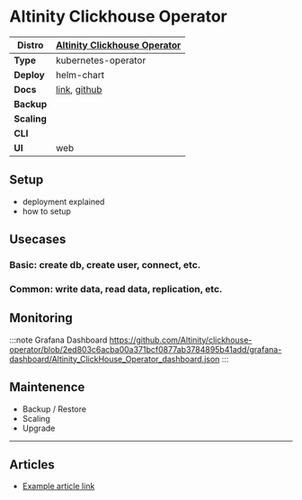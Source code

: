 # Altinity Clickhouse Operator

|**Distro**|[Altinity Clickhouse Operator](https://altinity.com/kubernetes-operator/)|
|-|-|
|**Type**|kubernetes-operator|
|**Deploy**|helm-chart|
|**Docs**|[link](https://docs.altinity.com/altinitykubernetesoperator/), [github](https://github.com/Altinity/clickhouse-operator/tree/master/docs)|
|**Backup**||
|**Scaling**||
|**CLI**||
|**UI**|web|

## Setup

- deployment explained
- how to setup

## Usecases

### Basic: create db, create user, connect, etc.
### Common: write data, read data, replication, etc.

## Monitoring

:::note Grafana Dashboard
https://github.com/Altinity/clickhouse-operator/blob/2ed803c6acba00a371bcf0877ab3784895b41add/grafana-dashboard/Altinity_ClickHouse_Operator_dashboard.json
:::

## Maintenence

- Backup / Restore
- Scaling
- Upgrade

---

## Articles

* [Example article link](#)

